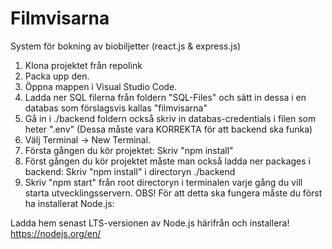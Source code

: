 # Filmvisarna
System för bokning av biobiljetter (react.js & express.js)

1. Klona projektet från repolink
2. Packa upp den.
3. Öppna mappen i Visual Studio Code.
4. Ladda ner SQL filerna från foldern "SQL-Files" och sätt in dessa i en databas som förslagsvis kallas "filmvisarna"
5. Gå in i ./backend foldern också skriv in databas-credentials i filen som heter ".env" (Dessa måste vara KORREKTA för att backend ska funka)
6. Välj Terminal -> New Terminal.
7. Första gången du kör projektet: Skriv "npm install"
8. Först gången du kör projektet måste man också ladda ner packages i backend: Skriv "npm install" i directoryn ./backend
9. Skriv "npm start" från root directoryn i terminalen varje gång du vill starta utvecklingsservern.
OBS! För att detta ska fungera måste du först ha installerat Node.js:

Ladda hem senast LTS-versionen av Node.js härifrån och installera!
https://nodejs.org/en/
